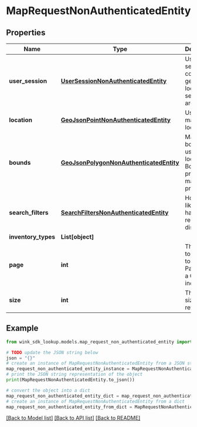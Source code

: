 # MapRequestNonAuthenticatedEntity


## Properties

Name | Type | Description | Notes
------------ | ------------- | ------------- | -------------
**user_session** | [**UserSessionNonAuthenticatedEntity**](UserSessionNonAuthenticatedEntity.md) | User session containing geo-location to search around. | 
**location** | [**GeoJsonPointNonAuthenticatedEntity**](GeoJsonPointNonAuthenticatedEntity.md) | User&#39;s last map location | [optional] 
**bounds** | [**GeoJsonPolygonNonAuthenticatedEntity**](GeoJsonPolygonNonAuthenticatedEntity.md) | Map bounds the user is looking. Bounds provided by map provider. | [optional] 
**search_filters** | [**SearchFiltersNonAuthenticatedEntity**](SearchFiltersNonAuthenticatedEntity.md) | How user likes to have results displayed | [optional] 
**inventory_types** | **List[object]** |  | [optional] 
**page** | **int** | The page to paginate to. Note: Page uses a 0-based index. | [optional] [default to 0]
**size** | **int** | The result size to return. | [optional] [default to 10]

## Example

```python
from wink_sdk_lookup.models.map_request_non_authenticated_entity import MapRequestNonAuthenticatedEntity

# TODO update the JSON string below
json = "{}"
# create an instance of MapRequestNonAuthenticatedEntity from a JSON string
map_request_non_authenticated_entity_instance = MapRequestNonAuthenticatedEntity.from_json(json)
# print the JSON string representation of the object
print(MapRequestNonAuthenticatedEntity.to_json())

# convert the object into a dict
map_request_non_authenticated_entity_dict = map_request_non_authenticated_entity_instance.to_dict()
# create an instance of MapRequestNonAuthenticatedEntity from a dict
map_request_non_authenticated_entity_from_dict = MapRequestNonAuthenticatedEntity.from_dict(map_request_non_authenticated_entity_dict)
```
[[Back to Model list]](../README.md#documentation-for-models) [[Back to API list]](../README.md#documentation-for-api-endpoints) [[Back to README]](../README.md)


